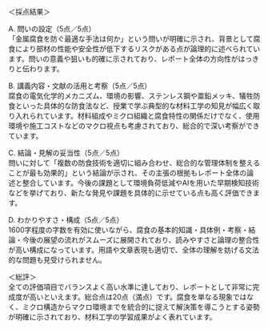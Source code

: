 ＜採点結果＞

A. 問いの設定（5点／5点）  
「金属腐食を防ぐ最適な手法は何か」という問いが明確に示され、背景として腐食により部材の性能や安全性が低下するリスクがある点が論理的に述べられています。問いの意義や狙いも的確に示されており、レポート全体の方向性がはっきりと伝わります。  

B. 講義内容・文献の活用と考察（5点／5点）  
腐食の電気化学的メカニズム、環境の影響、ステンレス鋼や亜鉛メッキ、犠牲防食といった具体的な防食法など、授業で学ぶ典型的な材料工学の知見が幅広く取り入れられています。材料組成やミクロ組織と腐食特性の関係だけでなく、使用環境や施工コストなどのマクロ視点も考慮されており、総合的で深い考察ができています。  

C. 結論・見解の妥当性（5点／5点）  
問いに対して「複数の防食技術を適切に組み合わせ、総合的な管理体制を整えることが最も効果的」という結論が示され、その主張の根拠もレポート全体の論述と整合しています。今後の課題として環境負荷低減やAIを用いた早期検知技術などを挙げており、新たな発見や課題を具体的に示せている点も高く評価できます。  

D. わかりやすさ・構成（5点／5点）  
1600字程度の字数を有効に使いながら、腐食の基本的知識・具体例・考察・結論・今後の展望の流れがスムーズに展開されており、読みやすさと論理の整合性が高い構成になっています。用語や文章表現も適切で、全体の理解を妨げる文法的な問題も見受けられません。  

＜総評＞  
全ての評価項目でバランスよく高い水準に達しており、レポートとして非常に完成度が高いといえます。総合点は20点（満点）です。腐食を単なる現象ではなく、ミクロ構造からマクロ環境までを統合的に捉えて解決策を導こうとする姿勢が明確に示されており、材料工学の学習成果がよく表れています。